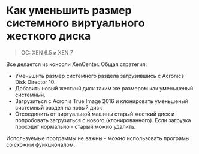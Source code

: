 # Как уменьшить размер системного виртуального жесткого диска

> OC: XEN 6.5 и XEN 7

Все делается из консоли XenCenter. Общая стратегия:

* Уменьшить размер системного раздела загрузившись с Acronics Disk Director 10.
* Добавить новый жесткий диск таким же размером как уменьшеный системный.
* Загрузиться с Acronis True Image 2016 и клонировать уменьшеный системный раздел на новый диск
* Отсоединить от виртуальной машины старый жесткий диск и попробовать загрузиться с нового (клонированного). Если загрузка проходит нормально - старый можно удалить.

Используемые программы не важны - можно использовать програмы со схожим функционалом. 